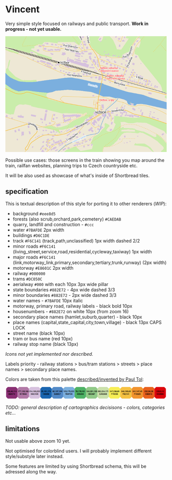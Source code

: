 # Vincent

Very simple style focused on railways and public transport. **Work in progress - not yet usable.**

![demo of Vincent style](nizbor-demo.png)

Possible use cases: those screens in the train showing you map around the train, railfan websites, planning trips to Czech countryside etc.

It will be also used as showcase of what's inside of Shortbread tiles. 

## specification

This is textual description of this style for porting it to other renderers (*WIP*):

- background `#eee8d5`
- forests (also scrub,orchard,park,cemetery) `#CAEDAB`
- quarry, landfill and construction - `#ccc`
- water `#7BAFDE` 2px width
- buildings `#D6C1DE`
- track `#F6C141` (track,path,unclassified) 1px width dashed 2/2
- minor roads `#F6C141` (living_street,service,road,residential,cycleway,taxiway) 1px width
- major roads `#F6C141` (link,motorway_link,primary,secondary,tertiary,trunk,runway) (2px width)
- motorway `#E8601C` 2px width
- railway `#000000`
- trams `#DC050C`
- aerialway `#000` with each 10px 3px wide pillar
- state boundaries `#882E72` - 4px wide dashed 3/3
- minor boundaries `#882E72` - 2px wide dashed 3/3
- water names - `#7BAFDE` 10px italic
- motorway, primary road, railway labels - black bold 10px
- housenumbers - `#882E72` on white 10px (from zoom 16)
- secondary place names (hamlet,suburb,quarter) - black 10px
- place names (capital,state_capital,city,town,village) - black 13px CAPS LOCK
- street name (black 10px)
- tram or bus name (red 10px)
- railway stop name (black 13px)

*Icons not yet implemented nor described.*

Labels priority - railway stations > bus/tram stations > streets > place names > secondary place names.

Colors are taken from this palette [described/invented by Paul Tol](https://web.archive.org/web/20170301135346/https://personal.sron.nl/~pault/colourschemes.pdf):

![color palette used](palette.png)

*TODO: general description of cartographics decisisons - colors, categories etc...*

## limitations

Not usable above zoom 10 yet. 

Not optimised for colorblind users. I will probably implement different style/substyle later instead.

Some features are limited by using Shortbread schema, this will be adressed along the way.

